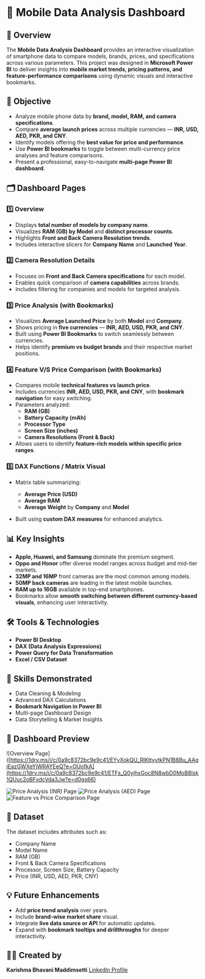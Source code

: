 # 📱 Mobile Data Analysis Dashboard 

## 🧭 Overview

The **Mobile Data Analysis Dashboard** provides an interactive visualization of smartphone data to compare models, brands, prices, and specifications across various parameters.
This project was designed in **Microsoft Power BI** to deliver insights into **mobile market trends, pricing patterns, and feature-performance comparisons** using dynamic visuals and interactive bookmarks.


## 🎯 Objective

* Analyze mobile phone data by **brand, model, RAM, and camera specifications**.
* Compare **average launch prices** across multiple currencies — **INR, USD, AED, PKR, and CNY**.
* Identify models offering the **best value for price and performance**.
* Use **Power BI bookmarks** to toggle between multi-currency price analyses and feature comparisons.
* Present a professional, easy-to-navigate **multi-page Power BI dashboard**.



## 🗂️ Dashboard Pages

### 1️⃣ Overview

* Displays **total number of models by company name**.
* Visualizes **RAM (GB) by Model** and **distinct processor counts**.
* Highlights **Front and Back Camera Resolution trends**.
* Includes interactive slicers for **Company Name** and **Launched Year**.


### 2️⃣ Camera Resolution Details

* Focuses on **Front and Back Camera specifications** for each model.
* Enables quick comparison of **camera capabilities** across brands.
* Includes filtering for companies and models for targeted analysis.


### 3️⃣ Price Analysis (with Bookmarks)

* Visualizes **Average Launched Price** by both **Model** and **Company**.
* Shows pricing in **five currencies** — **INR, AED, USD, PKR, and CNY**.
* Built using **Power BI Bookmarks** to switch seamlessly between currencies.
* Helps identify **premium vs budget brands** and their respective market positions.


### 4️⃣ Feature V/S Price Comparison (with Bookmarks)

* Compares mobile **technical features vs launch price**.
* Includes currencies **INR, AED, USD, PKR, and CNY**, with **bookmark navigation** for easy switching.
* Parameters analyzed:
  * **RAM (GB)**
  * **Battery Capacity (mAh)**
  * **Processor Type**
  * **Screen Size (inches)**
  * **Camera Resolutions (Front & Back)**
* Allows users to identify **feature-rich models within specific price ranges**.


### 5️⃣ DAX Functions / Matrix Visual

* Matrix table summarizing:

  * **Average Price (USD)**
  * **Average RAM**
  * **Average Weight** by **Company** and **Model**
* Built using **custom DAX measures** for enhanced analytics.


## 📊 Key Insights

* **Apple, Huawei, and Samsung** dominate the premium segment.
* **Oppo and Honor** offer diverse model ranges across budget and mid-tier markets.
* **32MP and 16MP** front cameras are the most common among models.
* **50MP back cameras** are leading in the latest mobile launches.
* **RAM up to 16GB** available in top-end smartphones.
* Bookmarks allow **smooth switching between different currency-based visuals**, enhancing user interactivity.


## 🛠️ Tools & Technologies

* **Power BI Desktop**
* **DAX (Data Analysis Expressions)**
* **Power Query for Data Transformation**
* **Excel / CSV Dataset**


## 🧩 Skills Demonstrated

* Data Cleaning & Modeling
* Advanced DAX Calculations
* **Bookmark Navigation in Power BI**
* Multi-page Dashboard Design
* Data Storytelling & Market Insights


## 📸 Dashboard Preview

![Overview Page]([https://1drv.ms/i/c/0a9c8372bc9e9c41/EYyXokQU_RlKttyvtkPN1B8Bu_AAqjEazGWXeYjWRAYEeQ?e=OUofkA](https://1drv.ms/i/c/0a9c8372bc9e9c41/ETFs_Q0yjhxGoc8N8wbD0MoB8Isk1QUuc2oBFxdcVda3Jw?e=d0gs66)

![Price Analysis (INR) Page](images/price_analysis_inr.png)
![Price Analysis (AED) Page](images/price_analysis_aed.png)
![Feature vs Price Comparison Page](images/feature_vs_price.png)


## 📁 Dataset

The dataset includes attributes such as:

* Company Name
* Model Name
* RAM (GB)
* Front & Back Camera Specifications
* Processor, Screen Size, Battery Capacity
* Price (INR, USD, AED, PKR, CNY)


## 💡 Future Enhancements

* Add **price trend analysis** over years.
* Include **brand-wise market share** visual.
* Integrate **live data source or API** for automatic updates.
* Expand with **bookmark tooltips and drillthroughs** for deeper interactivity.


## 👩‍💻 Created by

**Karishma Bhavani Maddimsetti**
[LinkedIn Profile](www.linkedin.com/in/karishma-bhavani-maddimsetti-petroleumengineer)

